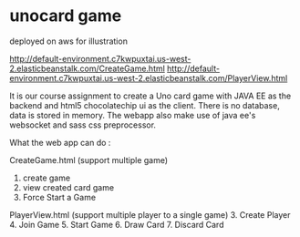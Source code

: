 # unocard game 

deployed on aws for illustration

http://default-environment.c7kwpuxtai.us-west-2.elasticbeanstalk.com/CreateGame.html
http://default-environment.c7kwpuxtai.us-west-2.elasticbeanstalk.com/PlayerView.html

It is our course assignment to create a Uno card game with JAVA EE as the backend and html5 chocolatechip ui as the client.
There is no database, data is stored in memory.
The webapp also make use of java ee's websocket and sass css preprocessor.

What the web app can do :

CreateGame.html (support multiple game)
1. create game 
2. view created card game
3. Force Start a Game

PlayerView.html (support multiple player to a single game)
3. Create Player
4. Join Game
5. Start Game
6. Draw Card
7. Discard Card
